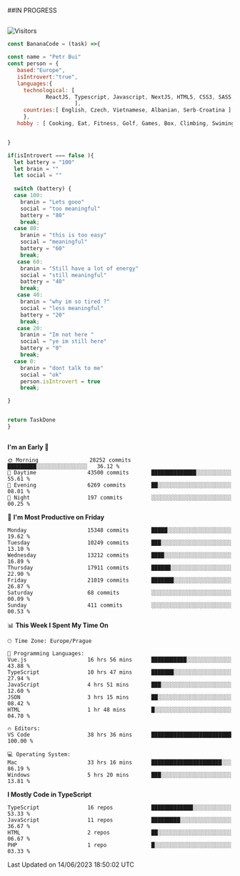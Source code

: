 ##IN PROGRESS
##
![Visitors](https://komarev.com/ghpvc/?username=petrbui&style=for-the-badge&label=Visitors+👀)
```Javascript
const BananaCode = (task) =>{

const name = "Petr Bui"
const person = {
   based:"Europe",
   isIntrovert:"true",
   languages:{
     technological: [ 
            ReactJS, Typescript, Javascript, NextJS, HTML5, CSS3, SASS, Redux, Node, Storybook, Styled-Component
                     ],
     countries:[ English, Czech, Vietnamese, Albanian, Serb-Croatina ]
     },
   hobby : [ Cooking, Eat, Fitness, Golf, Games, Box, Climbing, Swiming],


}

if(isIntrovert === false ){
  let battery = "100"
  let brain = ""
  let social = ""
  
  switch (battery) {
  case 100:
    branin = "Lets gooo"
    social = "too meaningful"
    battery = "80"
    break;
  case 80:
    branin = "this is too easy"
    social = "meaningful"
    battery = "60"
    break;
   case 60:
    branin = "Still have a lot of energy"
    social = "still meaningful"
    battery = "40"
    break;
   case 40:
    branin = "why im so tired ?"
    social = "less meaningful"
    battery = "20"
    break;
   case 20:
    branin = "Im not here "
    social = "ye im still here"
    battery = "0"
    break;
  case 0:
    branin = "dont talk to me"
    social = "ok"
    person.isIntrovert = true
    break;

}


return TaskDone
}
```



##
<!--
[![My GitHub stats](https://github-readme-stats.vercel.app/api?username=petrbui&theme=github_dark)](https://github.com/anuraghazra/github-readme-stats)

[![My wakatime stats](https://github-readme-stats.vercel.app/api/wakatime?username=petrbui&theme=github_dark)](https://github.com/anuraghazra/github-readme-stats)
-->
<!--START_SECTION:waka-->
**I'm an Early 🐤** 

```text
🌞 Morning                28252 commits       █████████░░░░░░░░░░░░░░░░   36.12 % 
🌆 Daytime                43500 commits       ██████████████░░░░░░░░░░░   55.61 % 
🌃 Evening                6269 commits        ██░░░░░░░░░░░░░░░░░░░░░░░   08.01 % 
🌙 Night                  197 commits         ░░░░░░░░░░░░░░░░░░░░░░░░░   00.25 % 
```
📅 **I'm Most Productive on Friday** 

```text
Monday                   15348 commits       █████░░░░░░░░░░░░░░░░░░░░   19.62 % 
Tuesday                  10249 commits       ███░░░░░░░░░░░░░░░░░░░░░░   13.10 % 
Wednesday                13212 commits       ████░░░░░░░░░░░░░░░░░░░░░   16.89 % 
Thursday                 17911 commits       ██████░░░░░░░░░░░░░░░░░░░   22.90 % 
Friday                   21019 commits       ███████░░░░░░░░░░░░░░░░░░   26.87 % 
Saturday                 68 commits          ░░░░░░░░░░░░░░░░░░░░░░░░░   00.09 % 
Sunday                   411 commits         ░░░░░░░░░░░░░░░░░░░░░░░░░   00.53 % 
```


📊 **This Week I Spent My Time On** 

```text
🕑︎ Time Zone: Europe/Prague

💬 Programming Languages: 
Vue.js                   16 hrs 56 mins      ███████████░░░░░░░░░░░░░░   43.88 % 
TypeScript               10 hrs 47 mins      ███████░░░░░░░░░░░░░░░░░░   27.94 % 
JavaScript               4 hrs 51 mins       ███░░░░░░░░░░░░░░░░░░░░░░   12.60 % 
JSON                     3 hrs 15 mins       ██░░░░░░░░░░░░░░░░░░░░░░░   08.42 % 
HTML                     1 hr 48 mins        █░░░░░░░░░░░░░░░░░░░░░░░░   04.70 % 

🔥 Editors: 
VS Code                  38 hrs 36 mins      █████████████████████████   100.00 % 

💻 Operating System: 
Mac                      33 hrs 16 mins      ██████████████████████░░░   86.19 % 
Windows                  5 hrs 20 mins       ███░░░░░░░░░░░░░░░░░░░░░░   13.81 % 
```

**I Mostly Code in TypeScript** 

```text
TypeScript               16 repos            █████████████░░░░░░░░░░░░   53.33 % 
JavaScript               11 repos            █████████░░░░░░░░░░░░░░░░   36.67 % 
HTML                     2 repos             ██░░░░░░░░░░░░░░░░░░░░░░░   06.67 % 
PHP                      1 repo              █░░░░░░░░░░░░░░░░░░░░░░░░   03.33 % 
```




 Last Updated on 14/06/2023 18:50:02 UTC
<!--END_SECTION:waka-->
